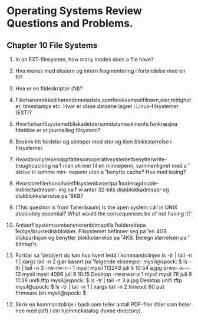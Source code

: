 # Operating Systems Review Questions and Problems.


## Chapter 10 File Systems

1. In an EXT-filesystem, how many inodes does a file have?

2. Hva menes med ekstern og intern fragmentering i forbindelse med en fil?

3. Hva er en fildeskriptor (fd)?

4. Filerharenrekketilhørendemetadata,somforeksempelfilnavn,eier,rettigheter, timestamps etc. Hvor er disse dataene lagret i Linux-filsystemet (EXT)?

5. Hvorforkanfilsystemetbliskadetdersomdatamaskinenfa ̊renkræsjna ̊rdetikke er et journalling filsystem?

6. Beskriv litt fordeler og ulemper med stor og liten blokkstørrelse i filsystemer.

7. Hvordanvilytelsenoppfattesomoperativsystemetbenytterwrite-troughcaching na ̊r man skriver til en minnepenn, sammenlignet med a ̊ skrive til samme min- nepenn uten a ̊ benytte cache? Hva med lesing?

8. Hvorstorefilerkanvihaietfilsystembasertpa ̊inoderogdouble-indirectadresser- ing na ̊r vi antar 32-bits diskblokkadresser og diskblokkstørrelse pa ̊ 8KB?

9. (This question is from Tanenbaum) Is the open system call in UNIX absolutely essential? What would the consequences be of not having it?

10. Antaetfilsystemsombenytterenbitmaptila ̊holderedepa ̊ledige/bruktediskblokker. Filsystemet befinner seg pa ̊ en 4GB diskpartisjon og benytter blokkstørrelse pa ̊ 4KB. Beregn størrelsen pa ̊ bitmap’n.

11. Forklar sa ̊ detaljert du kan hva hvert ledd i kommandolinjen
ls -tr | tail -n 1 | xargs tail -n 2 gjør basert pa ̊ følgende eksempel:
     mysil@spock: ̃$ ls -ltr | tail -n 3
     -rw-rw-r--  1 mysil mysil  113248 juli   5 10:54 a.jpg
     drwx--x--- 13 mysil mysil    4096 juli   9 10:15 Desktop
     -rwxrwxr-x  1 mysil mysil      76 juli   9 11:39 unifi.tftp
     mysil@spock: ̃$ ls -tr | tail -n 3
     a.jpg
     Desktop
     unifi.tftp
     mysil@spock: ̃$ ls -tr | tail -n 1 | xargs tail -n 2
     timeout 60
     put firmware.bin
     mysil@spock: ̃$

12. Skriv en kommandolinje i bash som teller antall PDF-filer (filer som heter noe med pdf) i din hjemmekatalog (home directory).

